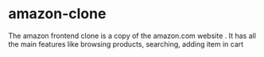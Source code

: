 # amazon-clone
The amazon frontend clone is a copy of the amazon.com website . It has all the main features like browsing products, searching, adding item in cart 
